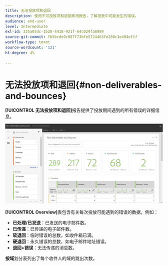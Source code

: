 ```yaml
---
title: 无法投放项和退回
description: 使用不可投放项和退回即用报告，了解投放中可能发生的错误。
audience: end-user
level: Intermediate
exl-id: 325a03dc-1b28-4418-921f-64c029fa8989
source-git-commit: fb5bcde9c087f73bfe5724463fe280c1e494ef1f
workflow-type: tm+mt
source-wordcount: '121'
ht-degree: 4%

---
```


# 无法投放项和退回{#non-deliverables-and-bounces}

**[!UICONTROL 无法投放项和退回]**&#x200B;报告提供了投放期间遇到的所有错误的详细信息。

![](assets/delivery_reports_7.png)

**[!UICONTROL Overview]**&#x200B;表包含有关每次投放可能遇到的错误的数据，例如：

* **已处理/已发送**：已发送的电子邮件数。
* **已传递**：已传递的电子邮件数。
* **软退回**：临时错误的总数，如收件箱已满。
* **硬退回**：永久错误的总数，如电子邮件地址错误。
* **退回+错误**：无法传递的消息数。

**按域**&#x200B;划分表列出了每个收件人的域的跳出次数。
